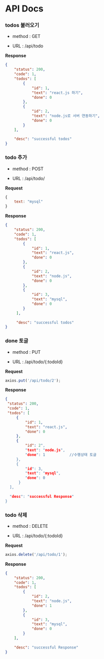 # API Docs



### todos 불러오기

- method : GET

- URL : /api/todo



**Response**

```json
{
    "status": 200,
    "code": 1,
    "todos": [
        {
            "id": 1,
            "text": "react.js 하기",
            "done": 0
        },
        {
            "id": 2,
            "text": "node.js로 서버 연동하기",
            "done": 0
        }
    ],
    
    "desc": "successful todos"
}
```

 

### todo 추가

- method : POST

- URL : /api/todo/



**Request**

```javascript
{
    text: "mysql"
}
```



**Response**

```json
{
    "status": 200,
    "code": 1,
    "todos": [
        {
            "id": 1,
            "text": "react.js",
            "done": 0
        },
        {
            "id": 2,
            "text": "node.js",
            "done": 0
        },
        {
            "id": 3,
            "text": "mysql",
            "done": 0
        }
     ],
     
     "desc": "successful todos"
}
```



### done 토글

- method : PUT

- URL : /api/todo/{:todoId}



**Request**

```javascript
axios.put('/api/todo/2');
```



**Response**

```json
{
 "status": 200,
 "code": 1,
 "todos": [
     {
         "id": 1,
         "text": "react.js",
         "done": 0
     },
     {
         "id": 2",
         "text": "node.js",
         "done": 1           //수행상태 토글
     },
     {
         "id": 3,
         "text": "mysql",
         "done": 0
      }
  ],
  
  "desc": "successful Response"
}
```



### todo 삭제

- method : DELETE

- URL : /api/todo/{:todoId}



**Request**

```javascript
axios.delete('/api/todo/1');
```



**Response**

```json
{
    "status": 200,
    "code": 1,
    "todos": [
        {
            "id": 2,
            "text": "node.js",
            "done": 1
        },
        {
            "id": 3,
            "text": "mysql",
            "done": 0
        }
    ],
    
    "desc": "successful Response"
}
```


